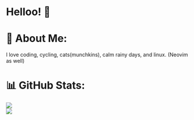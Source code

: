 # Helloo! 👋
# 💫 About Me:
I love coding, cycling, cats(munchkins), calm rainy days, and linux. (Neovim as well)
# 📊 GitHub Stats:
![](https://github-readme-stats.vercel.app/api?username=leanghok120&theme=tokyonight&hide_border=false&include_all_commits=true&count_private=true)<br/>
![](https://github-readme-streak-stats.herokuapp.com/?user=leanghok120&theme=tokyonight&hide_border=false)<br/>


